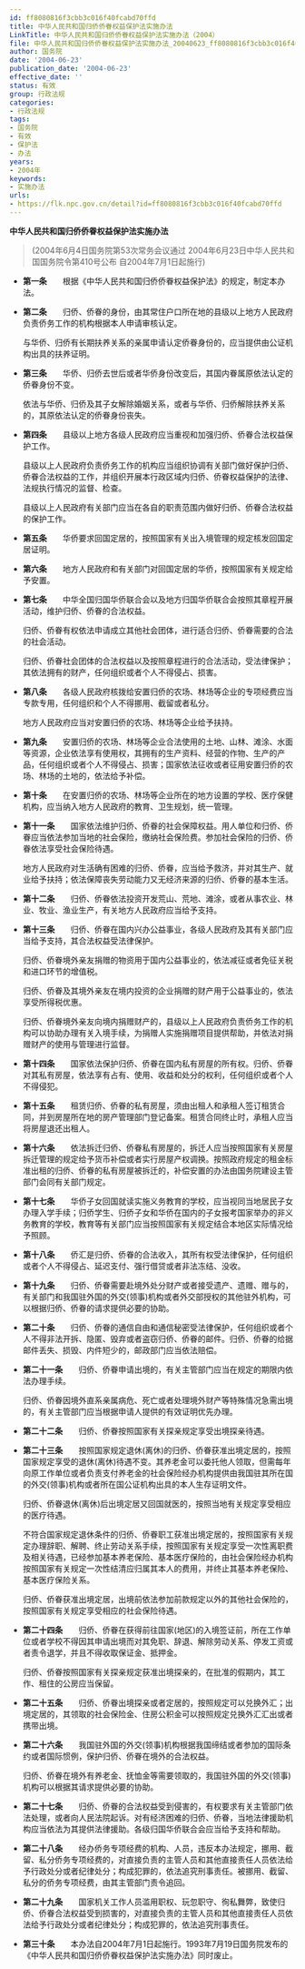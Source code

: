 ```yaml
---
id: ff8080816f3cbb3c016f40fcabd70ffd
title: 中华人民共和国归侨侨眷权益保护法实施办法
LinkTitle: 中华人民共和国归侨侨眷权益保护法实施办法（2004）
file: 中华人民共和国归侨侨眷权益保护法实施办法_20040623_ff8080816f3cbb3c016f40fcabd70ffd.docx
author: 国务院
date: '2004-06-23'
publication_date: '2004-06-23'
effective_date: ''
status: 有效
group: 行政法规
categories:
- 行政法规
tags:
- 国务院
- 有效
- 保护法
- 办法
years:
- 2004年
keywords:
- 实施办法
urls:
- https://flk.npc.gov.cn/detail?id=ff8080816f3cbb3c016f40fcabd70ffd
---
```


**中华人民共和国归侨侨眷权益保护法实施办法**

> (2004年6月4日国务院第53次常务会议通过 2004年6月23日中华人民共和国国务院令第410号公布 自2004年7月1日起施行)

- **第一条**　　根据《中华人民共和国归侨侨眷权益保护法》的规定，制定本办法。

- **第二条**　　归侨、侨眷的身份，由其常住户口所在地的县级以上地方人民政府负责侨务工作的机构根据本人申请审核认定。

  与华侨、归侨有长期扶养关系的亲属申请认定侨眷身份的，应当提供由公证机构出具的扶养证明。

- **第三条**　　华侨、归侨去世后或者华侨身份改变后，其国内眷属原依法认定的侨眷身份不变。

  依法与华侨、归侨及其子女解除婚姻关系，或者与华侨、归侨解除扶养关系的，其原依法认定的侨眷身份丧失。

- **第四条**　　县级以上地方各级人民政府应当重视和加强归侨、侨眷合法权益保护工作。

  县级以上人民政府负责侨务工作的机构应当组织协调有关部门做好保护归侨、侨眷合法权益的工作，并组织开展本行政区域内归侨、侨眷权益保护的法律、法规执行情况的监督、检查。

  县级以上人民政府有关部门应当在各自的职责范围内做好归侨、侨眷合法权益的保护工作。

- **第五条**　　华侨要求回国定居的，按照国家有关出入境管理的规定核发回国定居证明。

- **第六条**　　地方人民政府和有关部门对回国定居的华侨，按照国家有关规定给予安置。

- **第七条**　　中华全国归国华侨联合会以及地方归国华侨联合会按照其章程开展活动，维护归侨、侨眷的合法权益。

  归侨、侨眷有权依法申请成立其他社会团体，进行适合归侨、侨眷需要的合法的社会活动。

  归侨、侨眷社会团体的合法权益以及按照章程进行的合法活动，受法律保护；其依法拥有的财产，任何组织或者个人不得侵占、损害。

- **第八条**　　各级人民政府核拨给安置归侨的农场、林场等企业的专项经费应当专款专用，任何组织和个人不得挪用、截留或者私分。

  地方人民政府应当对安置归侨的农场、林场等企业给予扶持。

- **第九条**　　安置归侨的农场、林场等企业合法使用的土地、山林、滩涂、水面等资源，企业依法享有使用权，其拥有的生产资料、经营的作物、生产的产品，任何组织或者个人不得侵占、损害；国家依法征收或者征用安置归侨的农场、林场的土地的，依法给予补偿。

- **第十条**　　在安置归侨的农场、林场等企业所在的地方设置的学校、医疗保健机构，应当纳入地方人民政府的教育、卫生规划，统一管理。

- **第十一条**　　国家依法维护归侨、侨眷的社会保障权益。用人单位和归侨、侨眷应当依法参加当地的社会保险，缴纳社会保险费。参加社会保险的归侨、侨眷依法享受社会保险待遇。

  地方人民政府对生活确有困难的归侨、侨眷，应当给予救济，并对其生产、就业给予扶持；依法保障丧失劳动能力又无经济来源的归侨、侨眷的基本生活。

- **第十二条**　　归侨、侨眷依法投资开发荒山、荒地、滩涂，或者从事农业、林业、牧业、渔业生产，有关地方人民政府应当给予支持。

- **第十三条**　　归侨、侨眷在国内兴办公益事业，各级人民政府及其有关部门应当给予支持，其合法权益受法律保护。

  归侨、侨眷境外亲友捐赠的物资用于国内公益事业的，依法减征或者免征关税和进口环节的增值税。

  归侨、侨眷及其境外亲友在境内投资的企业捐赠的财产用于公益事业的，依法享受所得税优惠。

  归侨、侨眷境外亲友向境内捐赠财产的，县级以上人民政府负责侨务工作的机构可以协助办理有关入境手续，为捐赠人实施捐赠项目提供帮助，并依法对捐赠财产的使用与管理进行监督。

- **第十四条**　　国家依法保护归侨、侨眷在国内私有房屋的所有权。归侨、侨眷对其私有房屋，依法享有占有、使用、收益和处分的权利，任何组织或者个人不得侵犯。

- **第十五条**　　租赁归侨、侨眷的私有房屋，须由出租人和承租人签订租赁合同，并到房屋所在地的房产管理部门登记备案。租赁合同终止时，承租人应当将房屋退还出租人。

- **第十六条**　　依法拆迁归侨、侨眷私有房屋的，拆迁人应当按照国家有关房屋拆迁管理的规定给予货币补偿或者实行房屋产权调换。按照政府规定的租金标准出租的归侨、侨眷的私有房屋被拆迁的，补偿安置的办法由国务院建设主管部门会同有关部门规定。

- **第十七条**　　华侨子女回国就读实施义务教育的学校，应当视同当地居民子女办理入学手续；归侨学生、归侨子女和华侨在国内的子女报考国家举办的非义务教育的学校，教育等有关部门应当按照国家有关规定结合本地区实际情况给予照顾。

- **第十八条**　　侨汇是归侨、侨眷的合法收入，其所有权受法律保护，任何组织或者个人不得侵占、延迟支付、强行借贷或者非法冻结、没收。

- **第十九条**　　归侨、侨眷需要赴境外处分财产或者接受遗产、遗赠、赠与的，有关部门和我国驻外国的外交(领事)机构或者外交部授权的其他驻外机构，可以根据归侨、侨眷的请求提供必要的协助。

- **第二十条**　　归侨、侨眷的通信自由和通信秘密受法律保护，任何组织或者个人不得非法开拆、隐匿、毁弃或者盗窃归侨、侨眷的邮件。归侨、侨眷的给据邮件丢失、损毁、内件短少的，邮政部门应当依法赔偿。

- **第二十一条**　　归侨、侨眷申请出境的，有关主管部门应当在规定的期限内依法办理手续。

  归侨、侨眷因境外直系亲属病危、死亡或者处理境外财产等特殊情况急需出境的，有关主管部门应当根据申请人提供的有效证明优先办理。

- **第二十二条**　　归侨、侨眷按照国家有关探亲规定享受出境探亲待遇。

- **第二十三条**　　按照国家规定退休(离休)的归侨、侨眷获准出境定居的，按照国家规定享受的退休(离休)待遇不变。其养老金可以委托他人领取，但需每年向原工作单位或者负责支付养老金的社会保险经办机构提供由我国驻其所在国的外交(领事)机构或者所在国公证机构出具的本人生存证明文件。

  归侨、侨眷退休(离休)后出境定居又回国就医的，按照当地有关规定享受相应的医疗待遇。

  不符合国家规定退休条件的归侨、侨眷职工获准出境定居的，按照国家有关规定办理辞职、解聘、终止劳动关系手续，按照国家有关规定享受一次性离职费及相关待遇，已经参加基本养老保险、基本医疗保险的，由社会保险经办机构按照国家有关规定一次性结清应归属其本人的费用，并终止其基本养老保险、基本医疗保险关系。

  归侨、侨眷获准出境定居，出境前依法参加前款规定以外的其他社会保险的，按照国家有关规定享受相应的社会保险待遇。

- **第二十四条**　　归侨、侨眷在获得前往国家(地区)的入境签证前，所在工作单位或者学校不得因其申请出境而对其免职、辞退、解除劳动关系、停发工资或者责令退学，并且不得收取保证金、抵押金。

  归侨、侨眷按照国家有关探亲规定获准出境探亲的，在批准的假期内，其工作、租住的公房应当保留。

- **第二十五条**　　归侨、侨眷出境探亲或者定居的，按照规定可以兑换外汇；出境定居的，其领取的社会保险金、住房公积金可以按照规定兑换外汇汇出或者携带出境。

- **第二十六条**　　我国驻外国的外交(领事)机构根据我国缔结或者参加的国际条约或者国际惯例，保护归侨、侨眷在境外的合法权益。

  归侨、侨眷在境外有养老金、抚恤金等需要领取的，我国驻外国的外交(领事)机构可以根据其请求提供必要的协助。

- **第二十七条**　　归侨、侨眷的合法权益受到侵害的，有权要求有关主管部门依法处理，或者向人民法院起诉。对有经济困难的归侨、侨眷，当地法律援助机构应当依法为其提供法律援助。各级归国华侨联合会应当给予支持和帮助。

- **第二十八条**　　经办侨务专项经费的机构、人员，违反本办法规定，挪用、截留、私分侨务专项经费的，对直接负责的主管人员和其他直接责任人员依法给予行政处分或者纪律处分；构成犯罪的，依法追究刑事责任。被挪用、截留、私分的侨务专项经费，由其主管部门责令追回。

- **第二十九条**　　国家机关工作人员滥用职权、玩忽职守、徇私舞弊，致使归侨、侨眷合法权益受到损害的，对直接负责的主管人员和其他直接责任人员依法给予行政处分或者纪律处分；构成犯罪的，依法追究刑事责任。

- **第三十条**　　本办法自2004年7月1日起施行。1993年7月19日国务院发布的《中华人民共和国归侨侨眷权益保护法实施办法》同时废止。
